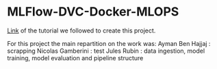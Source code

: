# MLFlow-DVC-Docker-MLOPS

[Link](https://www.youtube.com/watch?v=86BKEv0X2xU&t=13415s) of the tutorial we followed to create this project.

For this project the main repartition on the work was:
Ayman Ben Hajjaj : scrapping
Nicolas Gamberini : test
Jules Rubin : data ingestion, model training, model evaluation and pipeline structure



